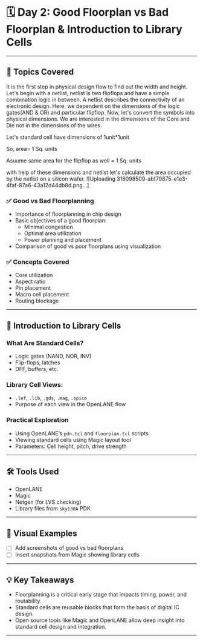 # 🗓️ Day 2: Good Floorplan vs Bad Floorplan & Introduction to Library Cells

---

## 🔧 Topics Covered
 It is the first step in physical design flow to find out the width and height. Let's begin with a netlist, netlist is two flipflops and have a simple combination logic in between. A netlist describes the connectivity of an electronic design. Here, we dependent on the dimensions of the logic gates(AND & OR) and particular flipflop. Now, let's convert the symbols into physical dimensions. We are interested in the dimensions of the Core and Die not in the dimensions of the wires.

Let's standard cell have dimensions of 1unit*1unit

So, area= 1 Sq. units

Asuume same area for the flipflop as well = 1 Sq. units

with help of these dimensions and netlist let's calculate the area occupied by the netlist on a silicon wafer.
![Uploading 318098509-abf79875-e1e3-4faf-87a6-43a12d44db8d.png…]

### ✅ Good vs Bad Floorplanning
- Importance of floorplanning in chip design
- Basic objectives of a good floorplan:
  - Minimal congestion
  - Optimal area utilization
  - Power planning and placement
- Comparison of good vs poor floorplans using visualization

### ✅ Concepts Covered
- Core utilization
- Aspect ratio
- Pin placement
- Macro cell placement
- Routing blockage

---

## 🧱 Introduction to Library Cells

### What Are Standard Cells?
- Logic gates (NAND, NOR, INV)
- Flip-flops, latches
- DFF, buffers, etc.

### Library Cell Views:
- `.lef`, `.lib`, `.gds`, `.mag`, `.spice`
- Purpose of each view in the OpenLANE flow

### Practical Exploration
- Using OpenLANE’s `pdn.tcl` and `floorplan.tcl` scripts
- Viewing standard cells using Magic layout tool
- Parameters: Cell height, pitch, drive strength

---

## 🛠️ Tools Used

- OpenLANE
- Magic
- Netgen (for LVS checking)
- Library files from `sky130A` PDK

---

## 📸 Visual Examples

- [ ] Add screenshots of good vs bad floorplans
- [ ] Insert snapshots from Magic showing library cells

---

## 💡 Key Takeaways

- Floorplanning is a critical early stage that impacts timing, power, and routability.
- Standard cells are reusable blocks that form the basis of digital IC design.
- Open source tools like Magic and OpenLANE allow deep insight into standard cell design and integration.

---


